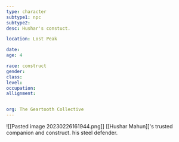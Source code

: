 ```yaml
---
type: character
subtype1: npc
subtype2:
desc: Hushar's constuct.

location: Lost Peak

date:
age: 4

race: construct
gender:
class:
level:
occupation:
allignment:


org: The Geartooth Collective
---
```

![[Pasted image 20230226161944.png]] 
[[Hushar Mahun]]'s trusted companion and construct. his steel defender.